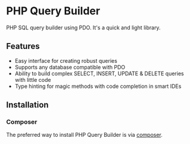 # PHP Query Builder
PHP SQL query builder using PDO. It's a quick and light library.

## Features
- Easy interface for creating robust queries
- Supports any database compatible with PDO
- Ability to build complex SELECT, INSERT, UPDATE & DELETE queries with little code
- Type hinting for magic methods with code completion in smart IDEs

## Installation
### Composer
The preferred way to install PHP Query Builder is via [composer](http://getcomposer.org/).

